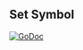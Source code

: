 ## Set Symbol

[![GoDoc](https://godoc.org/github.com/AdamColton/parlex/symbol/setsymbol?status.svg)](https://godoc.org/github.com/AdamColton/parlex/symbol/setsymbol)